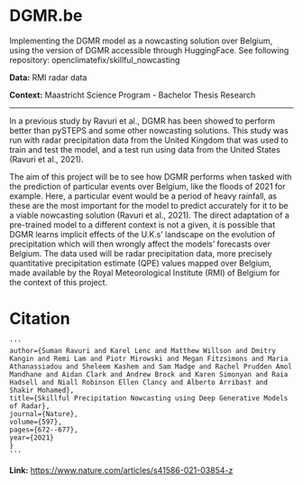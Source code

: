 # DGMR.be
Implementing the DGMR model as a nowcasting solution over Belgium, using the version of DGMR accessible through HuggingFace. See following repository: openclimatefix/skillful_nowcasting

**Data:** RMI radar data

**Context:** Maastricht Science Program - Bachelor Thesis Research
___
In a previous study by Ravuri et al., DGMR has been showed to perform better than pySTEPS and some other nowcasting solutions. This study was run with radar precipitation data from the United Kingdom that was used to train and test the model, and a test run using data from the United States (Ravuri et al., 2021). 

The aim of this project will be to see how DGMR performs when tasked with the prediction of particular events over Belgium, like the floods of 2021 for example. Here, a particular event would be a period of heavy rainfall, as these are the most important for the model to predict accurately for it to be a viable nowcasting solution
(Ravuri et al., 2021). The direct adaptation of a pre-trained model to a different context is not a given, it is possible that DGMR learns implicit effects of the U.K.s’ landscape on the evolution of precipitation which will then wrongly affect the models’ forecasts over Belgium. The data used will be radar precipitation data, more precisely quantitative precipitation estimate (QPE) values mapped over Belgium, made available by the Royal Meteorological Institute (RMI) of Belgium for the context of this project.

# Citation 
    '''
    author={Suman Ravuri and Karel Lenc and Matthew Willson and Dmitry Kangin and Remi Lam and Piotr Mirowski and Megan Fitzsimons and Maria Athanassiadou and Sheleem Kashem and Sam Madge and Rachel Prudden Amol Mandhane and Aidan Clark and Andrew Brock and Karen Simonyan and Raia Hadsell and Niall Robinson Ellen Clancy and Alberto Arribas† and Shakir Mohamed},
    title={Skillful Precipitation Nowcasting using Deep Generative Models of Radar},
    journal={Nature},
    volume={597},
    pages={672--677},
    year={2021}
    }
    '''
**Link:** https://www.nature.com/articles/s41586-021-03854-z
